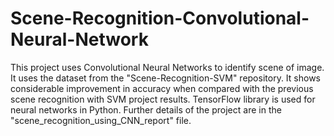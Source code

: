 # Scene-Recognition-Convolutional-Neural-Network
This project uses Convolutional Neural Networks to identify scene of image.
It uses the dataset from the "Scene-Recognition-SVM" repository.
It shows considerable improvement in accuracy when compared with the previous scene recognition with SVM project results.
TensorFlow library is used for neural networks in Python.
Further details of the project are in the "scene_recognition_using_CNN_report" file.
